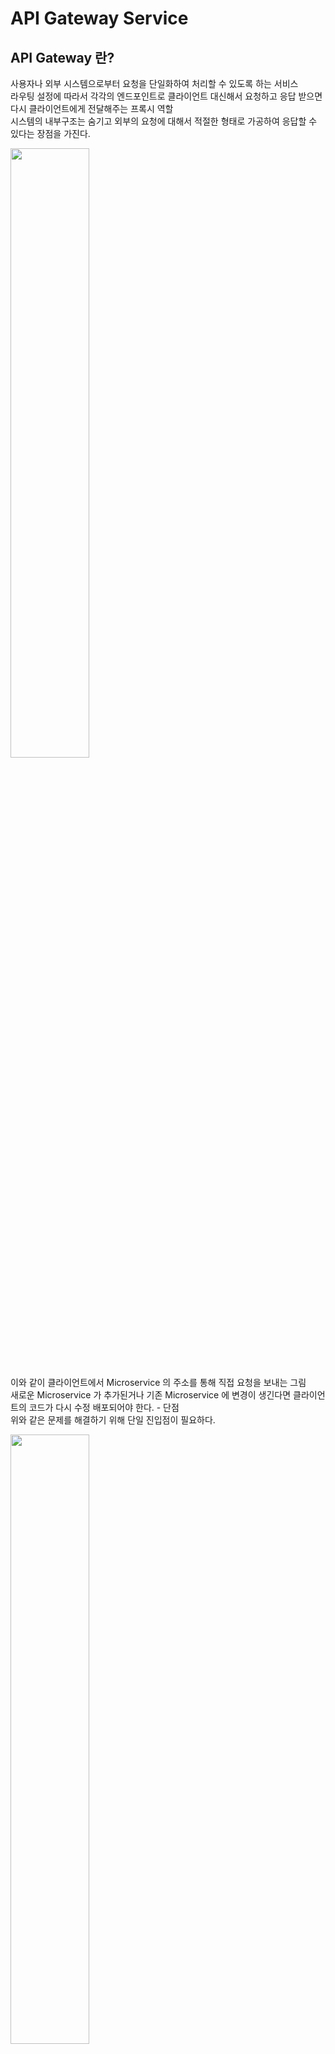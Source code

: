 # API Gateway Service
## API Gateway 란?
사용자나 외부 시스템으로부터 요청을 단일화하여 처리할 수 있도록 하는 서비스<br>
라우팅 설정에 따라서 각각의 엔드포인트로 클라이언트 대신해서 요청하고 응답 받으면 다시 클라이언트에게 전달해주는 프록시 역할<br>
시스템의 내부구조는 숨기고 외부의 요청에 대해서 적절한 형태로 가공하여 응답할 수 있다는 장점을 가진다.

<img src="https://github.com/hyewon218/kim-jpa2/assets/126750615/069ff7f0-8fe4-44b2-acb4-0cac4c65b938" width="50%"/><br>

이와 같이 클라이언트에서 Microservice 의 주소를 통해 직접 요청을 보내는 그림<br>
새로운 Microservice 가 추가된거나 기존 Microservice 에 변경이 생긴다면 클라이언트의 코드가 다시 수정 배포되어야 한다. - 단점<br>
위와 같은 문제를 해결하기 위해 단일 진입점이 필요하다.

<img src="https://github.com/hyewon218/kim-jpa2/assets/126750615/f510852b-a8a2-4ce4-a099-b6e43f7b17fa" width="50%"/><br>

그래서 백엔드 계층 중간에 Gateway 를 두고, 각각의 Microservice 로의 요청을 전부 처리

### 장점
- 인증 및 권한 부여에 대한 단일 작업
- 서비스 검색 통합
- 응답 캐싱
- 정책, 회로 차단기 및 Qos 다시 시도
- 속도 제한
- 부하 분산
- 로깅, 추적, 상관 관계
- 헤더, 쿼리 문자열 및 청구 변환
- IP 허용 목록에 추가

### Netflix Ribbon - Load Balancer
#### Spring Cloud 에서의 MSA 간 통신

1. RestTemplate
```java
 new RestTemplate().getForObject("localhost:8080", Test.class, 200);
```
2. Feign Client
```java
 @FeignClient("test")
 public interface TestClient{
     @RequestMapping("/test")
     List<Test>getTest();
 }
```

Load Balancer 를 어디에 구축할지에 대한 고민, 초창기 Spring Cloud 에서는 이러한 Load Balancer 를 해주는 서비스를 위해서 Ribbon 이라는 서비스를 제공

#### Ribbon: Client side Load Balancer

- 비동기 방식에서 호환 문제가 있어 최근에는 잘 사용하지 않는다.
- 서비스 이름으로 호출
- Health Check

<img src="https://github.com/hyewon218/kim-jpa2/assets/126750615/f0e31fc0-d8a0-4121-af4f-d2acd938e608" width="50%"/><br>

## Netflix Zuul
Gateway 역할을 해주는 제품

<img src="https://github.com/hyewon218/kim-jpa2/assets/126750615/6642a7f6-4ac4-48fe-ba2d-342c9a652b82" width="50%"/><br>

## Netflix Zuul - 프로젝트 생성 (Deprecated)
#### first-service - FirstServiceController
```java
@RestController
@RequestMapping("")
@Slf4j
public class FirstServiceController {
    
    @GetMapping("/welcome")
    public String welcome() {
        return "Welcome to the First Service.";
    }
}
```
#### first-service - application.yml
```yaml
server:
  port: 8081


spring:
  application:
    name: my-first-service

eureka:
  client:
    register-with-eureka: false
    fetch-registry: false
```

#### second-service - SecondServiceController
```java
@RestController
@RequestMapping("/")
@Slf4j
public class SecondServiceController {
    @GetMapping("/welcome")
    public String welcome() {
        return "Welcome to the Second Service.";
    }
}
```
```yaml
server:
  port: 8082

spring:
  application:
    name: my-second-service

eureka:
  client:
    register-with-eureka: false
    fetch-registry: false
```

#### zuul-service
```java
@SpringBootApplication
@EnableZuulProxy
public class ZuulServiceApplication {

    public static void main(String[] args) {
        SpringApplication.run(ZuulServiceApplication.class, args);
    }

}
```
```yaml
server:
  port: 8000

spring:
  application:
    name: my-zuul-service

zuul:
  routes:
    first-service:
      path: /first-service/**
      url: http://localhost:8081
    second-service:
      path: /second-service/**
      url: http://localhost:8082
```

- zuul.routes: 라우팅 설정
  - first-service: 임의의 이름
  - path: 사용자의 요청
  - url: 사용자 요청에 대해서 이동할 url


## Netflix Zuul - Filter 적용 (Deprecated)
### ZuulLoggingFilter
```java
@Slf4j
@Component
public class ZuulLoggingFilter extends ZuulFilter {

    @Override
    public Object run() throws ZuulException {
        log.info("**************** printing logs: ");

        RequestContext ctx = RequestContext.getCurrentContext();
        HttpServletRequest request = ctx.getRequest();
        log.info("**************** " + request.getRequestURI());

        return null;
    }

    @Override
    public String filterType() {
        return "pre";
    }

    @Override
    public int filterOrder() {
        return 1;
    }

    @Override
    public boolean shouldFilter() {
        return true;
    }
}
```

- `filterType()`: 사전 필터인지 사후 필터인지에 대한 정의, return "pre" 이므로 사전 필터, return "post" 이면 사후 필터
- `filterOrder()`: 여러 개의 필터가 존재하는 경우 순서를 의미
- `shouldFilter()`: 현재 필터는 원하는 옵션에 따라서 필터로 사용할 수도 하지 않을 수도 있는데, return true 이므로 필터로 사용하겠다는 것
- `run()`: 실제 동작 정의
  - `RequestContext.getCurrentContext();`: 필터에는 Request 객체가 존재하지 않으므로 RequestContext 로부터 Request 정보를 가져와야 한다.
  - HttpServletRequest 를 통해 사용자의 요청 정보를 출력

<br>

## Spring Cloud Gateway 란?

앞에서 사용한 Netflix Zuul 대신 사용할 Gateway / Routing Service<br>
Zuul 1.0 Service 의 기본적인 동기방식을 비동기 방식으로 처리<br>
Zuul 의 스프링의 호환성 문제를 처리

## Spring Cloud Gateway - 프로젝트 생성
### apigateway-service
```yaml
server:
  port: 8000

eureka:
  client:
    register-with-eureka: false
    fetch-registry: false
    service-url:
      defaultZone: http://localhost:8761/eureka

spring:
  application:
    name: apigateway-service
  cloud:
    gateway:
      routes:
        - id: first-service
          uri: http://localhost:8081/
          predicates:
            - Path=/first-service/**
        - id: second-service
          uri: http://localhost:8082/
          predicates:
            - Path=/second-service/**
```
- `cloud.gateway.routes`: 리스트 형태로 라우트 객체를 등록
- `id`: 해당 라우터의 고유값
- `url`: 포워딩될 주소
- `predicates`: 조건절
   - Path: 사용자가 입력한 path 정보가 first-service 로 시작하는 경우


### 📌 주의
<img src="https://github.com/hyewon218/kim-jpa2/assets/126750615/beeb9af5-a87d-4e16-a801-f3d152463c16" width="60%"/><br>
- spring 3.0 이상 추가
<img src="https://github.com/hyewon218/kim-jpa2/assets/126750615/0edc5d02-f4d7-4bd3-8729-dcfc95ab324c" width="90%"/><br>
- spring-boot-starter-webflux<br>

<img src="https://github.com/hyewon218/kim-jpa2/assets/126750615/c665629d-88f3-4ef2-88cf-43c3a9c81782" width="60%"/><br>
- spring-cloud-starter-gateway<br>

<img src="https://github.com/hyewon218/kim-jpa2/assets/126750615/609590cc-ff4d-4739-8992-111f9e658ab5" width="100%"/><br>

기존의 Tomcat 서버가 아닌 Netty 내장 서버가 작동된 것을 볼 수 있다. -> 비동기 방식<br>
위 설정에서 문제점은 http://localhost:8000/first-service/welcome 이와 같이 요청이 들어오면<br> 
리다이렉트를 http://localhost:8081/first-service/welcome 로 해주기 때문에 first-service 에서 맵핑이 되지 않는다.

따라서 기존의 first, second service 의 맵핑 정보를 바꿔주면 된다. -> 이후에 필터를 통해서 사용자의 요청 정보를 변환할 수 있다.

```java
@RestController
@RequestMapping("/first-service")
@Slf4j
public class FirstServiceController { }

@RestController
@RequestMapping("/second-service")
@Slf4j
public class SecondServiceController { }
```

<img src="https://github.com/hyewon218/kim-jpa2/assets/126750615/7db73f50-00f6-4bbf-8d66-89c65fe95c64" width="50%"/><br>
<img src="https://github.com/hyewon218/kim-jpa2/assets/126750615/eab45e2a-98e6-4394-a2b0-404d5e8d5dfb" width="50%"/><br>

<br>

## Spring Cloud Gateway - Filter
Client 가 Spring Cloud Gateway 에 요청을 전달하면 gateway 에서 First? Second?를 판단하고 서비스에 요청을 보낸다.<br>
Gateway 의 작업을 조금 더 확대한다면 Predicate 에 의해 요청의 조건을 분기하고 사전 필터, 사후 필터를 구성(Java Code or Property(yml)를 통해)할 수 있다.

<img src="https://github.com/hyewon218/kim-jpa2/assets/126750615/0e184517-e213-47b1-aa81-4e12ffcba60e" width="70%"/><br>

#### 먼저 필터를 자바 코드를 통해 구성
#### FilterConfig.java
```java
@Configuration
public class FilterConfig {

    @Bean
    public RouteLocator gatewayRoutes(RouteLocatorBuilder builder) {
        return builder.routes()
                .route(r -> r.path("/first-service/**")
                        .filters(f -> f.addRequestHeader("first-request", "first-request-header")
                                .addResponseHeader("first-response", "first-response-header"))
                        .uri("http://localhost:8081"))
                .route(r -> r.path("/second-service/**")
                        .filters(f -> f.addRequestHeader("second-request", "second-request-header")
                                .addResponseHeader("second-response", "second-response-header"))
                        .uri("http://localhost:8082"))
                .build();
    }
}
```
앞에서 yml의 cloud.gateway.routes을 통해 설정한 작업(라우팅 정보 추가)을 자바 코드로 처리하는 방법이며<br>
해당 `path`로 요청이 들어오면 헤더를 추가하여 uri로 포워딩 시켜준다.

#### FirstServiceController, SecondServiceController
```java
@RestController
@RequestMapping("first-service")
@Slf4j
public class FirstServiceController {
    ...

    @GetMapping("/message")
    public String message(@RequestHeader("first-request") String header) {
        log.info(header);
        return "Hello World in First Service.";
    }

}
```
```java
@RestController
@RequestMapping("/second-service")
@Slf4j
public class SecondServiceController {
    ...
    @GetMapping("/message")
    public String message(@RequestHeader("second-request") String header) {
        log.info(header);
        return "Hello World in Second Service.";
    }
}
```
spring cloud gateway 의 filter 에서 추가해준 `request header` 확인
message() 함수가 실행되면 @RequestHeader name에 대한 값을 받아올 것이다.
그 값이 header 안에 저장된다.

<img src="https://github.com/hyewon218/kim-jpa2/assets/126750615/0b0d3fe0-7b2d-47c0-8a27-162e0fd73c4d" width="60%"/><br>
<img src="https://github.com/hyewon218/kim-jpa2/assets/126750615/14949190-7c4b-495f-b4bd-92374e98cf66" width="60%"/><br>

<img src="https://github.com/hyewon218/kim-jpa2/assets/126750615/0b40e791-d140-4169-9d3d-36a4703ed884" width="60%"/><br>
<img src="https://github.com/hyewon218/kim-jpa2/assets/126750615/19b03e3e-7cf7-4df8-ae57-a3f1475e3e81" width="60%"/><br>

<img src="https://github.com/hyewon218/kim-jpa2/assets/126750615/278a7478-2a47-4222-a8d6-d82abf0e48cf" width="80%"/><br>
- `ResponseHeader` 값이 정상적으로 등록이 되었다.

<br>

#### 필터를 설정 파일(yml) 통해 구성
```yaml

...

spring:
  application:
    name: apigateway-service
  cloud:
    gateway:
      routes:
        - id: first-service
          uri: http://localhost:8081/
          predicates:
            - Path=/first-service/**
          filters:
            - AddRequestHeader=first-request, first-request-header2
            - AddResponseHeader=first-response, first-response-header2
        - id: second-service
          uri: http://localhost:8082/
          predicates:
            - Path=/second-service/**
          filters:
            - AddRequestHeader=second-request, second-request-header2
            - AddResponseHeader=second-response, second-response-header2
```

<img src="https://github.com/hyewon218/kim-jpa2/assets/126750615/6642a7f6-4ac4-48fe-ba2d-342c9a652b82" width="50%"/><br>
<img src="https://github.com/hyewon218/kim-jpa2/assets/126750615/6642a7f6-4ac4-48fe-ba2d-342c9a652b82" width="50%"/><br>

<br> 

## Spring Cloud Gateway - Custom Filter 적용
```java
@Component
@Slf4j
public class CustomFilter extends AbstractGatewayFilterFactory<CustomFilter.Config> {

    public CustomFilter() {
        super(Config.class);
    }

    @Override
    public GatewayFilter apply(Config config) {
        // Custom Pre Filter
        return (exchange, chain) -> {
            ServerHttpRequest request = exchange.getRequest();
            ServerHttpResponse response = exchange.getResponse();

            log.info("Custom PRE filter: request id -> {}", request.getId());

            // Custom Post Filter
            return chain.filter(exchange).then(Mono.fromRunnable(() -> {
                log.info("Custom POST filter: response code -> {}", response.getStatusCode());
            }));
        };
    }


    public static class Config {
        // Put the configuration properties
    }
}
```
- apply(): 수행하고자 하는 내용
  - chain 형태로 작동
  - 예를 들어 pre filter 에서 사용자 로그인 시 받은 JWT 를 검증할 수 있다.
  - 첫번째 매개변수인 exchange 를 통해, ServerHttpRequest, ServerHttpResponse 를 가져올 수 있다.
    - Netty 라는 비동기 내장 서버이므로 ServletRequest, ServletResponse 가 아닌 ServerHttpRequest, ServerHttpResponse 를 사용해야 한다.
  - then()은 종료되기 전에 수행할 내용

```yaml
...

spring:
  application:
    name: apigateway-service
  cloud:
    gateway:
      routes:
        - id: first-service
          uri: http://localhost:8081/
          predicates:
            - Path=/first-service/**
          filters:
#            - AddRequestHeader=first-request, first-request-header2
#            - AddResponseHeader=first-response, first-response-header2
            - CustomFilter
        - id: second-service
          uri: http://localhost:8082/
          predicates:
            - Path=/second-service/**
          filters:
#            - AddRequestHeader=second-request, second-request-header2
#            - AddResponseHeader=second-response, second-response-header2
            - CustomFilter
```

#### FirstServiceController, SecondServiceController
```java
@RestController
@RequestMapping("first-service")
@Slf4j
public class FirstServiceController {
    

 ...

    @GetMapping("/check")
    public String check(HttpServletRequest request) {
        log.info("Server port={}", request.getServerPort());

        log.info("spring.cloud.client.hostname={}", env.getProperty("spring.cloud.client.hostname"));
        log.info("spring.cloud.client.ip-address={}", env.getProperty("spring.cloud.client.ip-address"));

        return String.format("Hi, there. This is a message from First Service on PORT %s"
                , env.getProperty("local.server.port"));
    }

}
```
```java
@RestController
@RequestMapping("/second-service")
@Slf4j
public class SecondServiceController {
    

 ...

    @GetMapping("/check")
    public String check() {
        return "Hi, there. This is a message from Second Service.";
    }
}
```

<img src="https://github.com/hyewon218/kim-jpa2/assets/126750615/6642a7f6-4ac4-48fe-ba2d-342c9a652b82" width="50%"/><br>
<img src="https://github.com/hyewon218/kim-jpa2/assets/126750615/6642a7f6-4ac4-48fe-ba2d-342c9a652b82" width="50%"/><br>

## Spring Cloud Gateway - Global Filter
앞에서 실습한 Custom Filter 와 만드는 방법과 동일하다. 단, 어떤 라우트 정보가 실행된다고 하더라도 공통적으로 실행되는 공통필터

```java
@Component
@Slf4j
public class GlobalFilter extends AbstractGatewayFilterFactory<GlobalFilter.Config> {

    public GlobalFilter() {
        super(Config.class);
    }


    @Override
    public GatewayFilter apply(Config config) {
        return (((exchange, chain) -> {

            ServerHttpRequest request = exchange.getRequest();
            ServerHttpResponse response = exchange.getResponse();

            log.info("Global Filter baseMessage {}", config.getBaseMessage());
            if (config.isPreLogger()) {
                log.info("Global Filter Start: request id -> {}", request.getId());
            }
            return chain.filter(exchange).then(Mono.fromRunnable(() -> {
                if (config.isPostLogger()) {
                    log.info("Global Filter End: response code -> {}", response.getStatusCode());
                }
            }));
        }));
    }

    @Data
    public static class Config {

        private String baseMessage;
        private boolean preLogger;
        private boolean postLogger;

    }
}
```
Config.class 의 변수의 초기화는 application.yml 파일에서 처리
```yaml

... 
spring:
  application:
    name: apigateway-service
  cloud:
    gateway:
      routes:
        - id: first-service
          uri: http://localhost:8081/
          predicates:
            - Path=/first-service/**
          filters:
#            - AddRequestHeader=first-request, first-request-header2
#            - AddResponseHeader=first-response, first-response-header2
            - CustomFilter
        - id: second-service
          uri: http://localhost:8082/
          predicates:
            - Path=/second-service/**
          filters:
#            - AddRequestHeader=second-request, second-request-header2
#            - AddResponseHeader=second-response, second-response-header2
            - CustomFilter
      default-filters: 
        - name: GlobalFilter
          args:
            baseMessage: Spring Cloud Gateway GlobalFilter
            preLogger: true
            postLogger: true
```
- GlobalFilter는 모든 필터 중 가장 먼저 시작되고 가장 마지막 종료된다.

<img src="https://github.com/hyewon218/kim-jpa2/assets/126750615/6642a7f6-4ac4-48fe-ba2d-342c9a652b82" width="50%"/><br>

뒤에서 환경 설정 정보(application.yml)을 다루는 내용을 배우는데 현재는 yml 이 프로젝트에 내장되어 있는데, 내장되어 있으므로 변경 시 값을 바꾼 뒤 다시 빌드, 배포, 패키징하는 과정을 해야한다.

yml 이 프로젝트 외부에 존재한다면 수행 중인 Microservice 는 갱신되지 않을 수 있다. 따라서 설정과 실행을 분리하는게 좋다.

## Spring Cloud Gateway - Custom Filter (Logging)
```java
@Component
@Slf4j
public class LoggingFilter extends AbstractGatewayFilterFactory<LoggingFilter.Config> {

    public LoggingFilter() {
        super(Config.class);
    }

    @Override
    public GatewayFilter apply(Config config) {
        return (exchange, chain) -> {
            ServerHttpRequest request = exchange.getRequest();
            ServerHttpResponse response = exchange.getResponse();

            log.info("Logging Filter baseMessage {}", config.getBaseMessage());
            if (config.isPreLogger()) {
                log.info("Logging Filter Start: request uri -> {}", request.getURI());
            }
            return chain.filter(exchange).then(Mono.fromRunnable(() -> {
                if (config.isPostLogger()) {
                    log.info("Logging Filter End: response code -> {}", response.getStatusCode());
                }
            }));
        };
    }


    @Data
    public static class Config {

        private String baseMessage;
        private boolean preLogger;
        private boolean postLogger;

    }
}
```  
```yaml
...
spring:
  application:
    name: apigateway-service
  cloud:
    gateway:
      default-filters:
        - name: GlobalFilter
          args:
            baseMessage: Spring Cloud Gateway GlobalFilter
            preLogger: true
            postLogger: true
      routes:
        - id: first-service
          uri: http://localhost:8081/
          predicates:
            - Path=/first-service/**
          filters:
#            - AddRequestHeader=first-request, first-request-header2
#            - AddResponseHeader=first-response, first-response-header2
            - CustomFilter
        - id: second-service
          uri: http://localhost:8082/
          predicates:
            - Path=/second-service/**
          filters:
#            - AddRequestHeader=second-request, second-request-header2
#            - AddResponseHeader=second-response, second-response-header2
            - name: CustomFilter
            - name: LoggingFilter
              args:
                baseMessage: Hi, there.
                preLogger: true
                postLogger: true
```

<img src="https://github.com/hyewon218/kim-jpa2/assets/126750615/6642a7f6-4ac4-48fe-ba2d-342c9a652b82" width="50%"/><br>
<img src="https://github.com/hyewon218/kim-jpa2/assets/126750615/6642a7f6-4ac4-48fe-ba2d-342c9a652b82" width="50%"/><br>

- Gateway Handler 를 통해서 어떤 요청인지 판단
- Global -> Custom -> Logging 순서로 시작되고 Logging -> Custom -> Global을 순서로 종료된다.
- Proxied Service 는 지금 first-service 와 second-service

#### 람다식을 풀어서 설명
```java
  @Override
    public GatewayFilter apply(Config config) {

        GatewayFilter filter = new OrderedGatewayFilter((exchange, chain) -> {
            ServerHttpRequest request = exchange.getRequest();
            ServerHttpResponse response = exchange.getResponse();

            log.info("Logging Filter baseMessage {}", config.getBaseMessage());
            if (config.isPreLogger()) {
                log.info("Logging Filter Start: request uri -> {}", request.getURI());
            }
            return chain.filter(exchange).then(Mono.fromRunnable(() -> {
                if (config.isPostLogger()) {
                    log.info("Logging Filter End: response code -> {}", response.getStatusCode());
                }
            }));

        }, Ordered.HIGHEST_PRECEDENCE);

        return filter;


    }
```

new OrderedGatewayFilter(): 해당 구현체는 생성자로 GatewayFilter 와 순서에 해당하는 order 를 받는다.

- 해당 구현체는 GatewayFilter 를 implements 하므로 filter 를 정의한다.
- Spring 의 Web Flux 를 사용하므로 ServerRequest, ServerResponse 를 사용해야하는데 두 가지 인스턴스를 사용하도록 도와주는 것이 ServerWebExchange 객체이다.
- GatewayFilterChain 객체를 통해 다양한 필터(pre-filter, post-filter)들을 연결해준다.

<img src="https://github.com/hyewon218/kim-jpa2/assets/126750615/6642a7f6-4ac4-48fe-ba2d-342c9a652b82" width="50%"/><br>
<img src="https://github.com/hyewon218/kim-jpa2/assets/126750615/6642a7f6-4ac4-48fe-ba2d-342c9a652b82" width="50%"/><br>

- 순서가 달라졌다 ?

<img src="https://github.com/hyewon218/kim-jpa2/assets/126750615/6642a7f6-4ac4-48fe-ba2d-342c9a652b82" width="50%"/><br>

- 위의 order 파라미터 때문이다.

## Spring Cloud Gateway - Eureka 연동
Eureka 라는 네이밍 서비스에 Spring Cloud Gateway 를 등록

<img src="https://github.com/hyewon218/kim-jpa2/assets/126750615/6642a7f6-4ac4-48fe-ba2d-342c9a652b82" width="50%"/><br>

클라이언트에서 API gateway 를 통과해서 요청 정보를 보내게 되면 유레카 서버로 전달되어 해당 요청을 분석해서 마이크로서비스의 위치정보를 전달 받아서 해당 정보를 통해 포워딩이 이뤄진다.

```yaml
spring:
  application:
    name: apigateway-service
  cloud:
    gateway:
      default-filters:
        - name: GlobalFilter
          args:
            baseMessage: Spring Cloud Gateway GlobalFilter
            preLogger: true
            postLogger: true
      routes:
        - id: first-service
          uri: lb://MY-FIRST-SERVICE
          predicates:
            - Path=/first-service/**
          filters:
#            - AddRequestHeader=first-request, first-request-header2
#            - AddResponseHeader=first-response, first-response-header2
            - CustomFilter
        - id: second-service
          uri: lb://MY-SECOND-SERVICE
          predicates:
            - Path=/second-service/**
```

- uri 를 보면 lb(load balancer) 뒤에 네이밍 서비스(유레카 서비스)에 등록된 인스턴스 이름을 적어줌을 볼 수 있다.

#### first-service, second-service 유레카 등록
```yaml
...
eureka:
  client:
    register-with-eureka: true
    fetch-registry: true
    service-url:
      defaultZone: http://localhost:8761/eureka
```

<img src="https://github.com/hyewon218/kim-jpa2/assets/126750615/6642a7f6-4ac4-48fe-ba2d-342c9a652b82" width="50%"/><br>
<img src="https://github.com/hyewon218/kim-jpa2/assets/126750615/6642a7f6-4ac4-48fe-ba2d-342c9a652b82" width="50%"/><br>
<img src="https://github.com/hyewon218/kim-jpa2/assets/126750615/6642a7f6-4ac4-48fe-ba2d-342c9a652b82" width="50%"/><br>

## Spring Cloud Gateway - Load Balancer
인텔리제이에서 서버 2개 이상 기동하는 방법

<img src="https://github.com/hyewon218/kim-jpa2/assets/126750615/6642a7f6-4ac4-48fe-ba2d-342c9a652b82" width="50%"/><br>
<img src="https://github.com/hyewon218/kim-jpa2/assets/126750615/6642a7f6-4ac4-48fe-ba2d-342c9a652b82" width="50%"/><br>

현재 first, second 서비스 모두 2개씩 기동 중인 상태 해당 url로 요청이 들어오면 어디로 로드 밸런싱?
랜덤 포트 적용
```yaml
server:
  port: 0

spring:
  application:
    name: my-first-service

eureka:
  client:
    register-with-eureka: true
    fetch-registry: true
    service-url:
      defaultZone: http://localhost:8761/eureka
  instance:
    instance-id: ${spring.cloud.client.ip-address}:${spring.application.instance_id:${random.value}}
    prefer-ip-address: true
```

<img src="https://github.com/hyewon218/kim-jpa2/assets/126750615/6642a7f6-4ac4-48fe-ba2d-342c9a652b82" width="50%"/><br>
```java
@RestController
@RequestMapping("first-service")
@Slf4j
public class FirstServiceController {
    Environment env;

    @Autowired
    public FirstServiceController(Environment env) {
        this.env = env;
    }

   ...

    @GetMapping("/check")
    public String check(HttpServletRequest request) {
        
        log.info("Server port={}", request.getServerPort());

        log.info("spring.cloud.client.hostname={}", env.getProperty("spring.cloud.client.hostname"));
        log.info("spring.cloud.client.ip-address={}", env.getProperty("spring.cloud.client.ip-address"));

        return String.format("Hi, there. This is a message from First Service on PORT %s"
                , env.getProperty("local.server.port"));
    }
}
```

<img src="https://github.com/hyewon218/kim-jpa2/assets/126750615/6642a7f6-4ac4-48fe-ba2d-342c9a652b82" width="50%"/><br>

